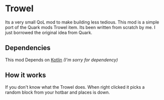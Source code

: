# Trowel

Its a very small QoL mod to make building less tedious. This mod is a simple port of the Quark mods Trowel item. Its been written from scratch by me. I just borrowed the original idea from Quark.

## Dependencies

This mod Depends on [Kotlin](https://modrinth.com/mod/fabric-language-kotlin)
*(I'm sorry for dependency)*

## How it works

If you don't know what the Trowel does. When right clicked it picks a random block from your hotbar and places is down.
